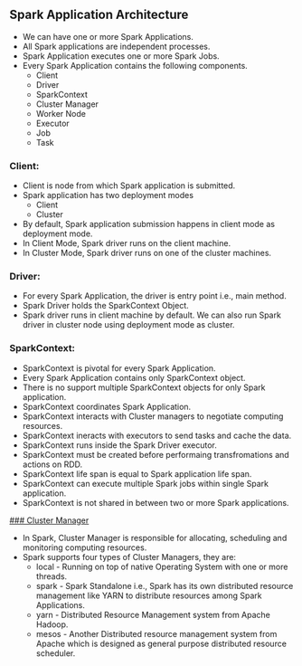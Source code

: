 ## Spark Application Architecture

* We can have one or more Spark Applications.
* All Spark applications are independent processes.
* Spark Application executes one or more Spark Jobs.
* Every Spark Application contains the following components.
  * Client
  * Driver
  * SparkContext
  * Cluster Manager
  * Worker Node
  * Executor
  * Job
  * Task

### Client:
* Client is node from which Spark application is submitted.
* Spark application has two deployment modes
  * Client
  * Cluster
* By default, Spark application submission happens in client mode as deployment mode.
* In Client Mode, Spark driver runs on the client machine.
* In Cluster Mode, Spark driver runs on one of the cluster machines.

### Driver:
* For every Spark Application, the driver is entry point i.e., main method.
* Spark Driver holds the SparkContext Object.
* Spark driver runs in client machine by default. We can also run Spark driver in cluster node using deployment mode as cluster.

### SparkContext:
* SparkContext is pivotal for every Spark Application.
* Every Spark Application contains only SparkContext object.
* There is no support multiple SparkContext objects for only Spark application.
* SparkContext coordinates Spark Application.
* SparkContext interacts with Cluster managers to negotiate computing resources.
* SparkContext ineracts with executors to send tasks and cache the data.
* SparkContext runs inside the Spark Driver executor.
* SparkContext must be created before performaing transfromations and actions on RDD.
* SparkContext life span is equal to Spark application life span.
* SparkContext can execute multiple Spark jobs within single Spark application.
* SparkContext is not shared in between two or more Spark applications.

[### Cluster Manager](https://github.com/malli3131/Spark_Tutorial/new/master/Spark/Core)
* In Spark, Cluster Manager is responsible for allocating, scheduling and monitoring computing resources.
* Spark supports four types of Cluster Managers, they are:
  * local - Running on top of native Operating System with one or more threads.
  * spark - Spark Standalone i.e., Spark has its own distributed resource management like YARN to distribute resources among Spark Applications.
  * yarn - Distributed Resource Management system from Apache Hadoop.
  * mesos - Another Distributed resource management system from Apache which is designed as general purpose distributed resource scheduler.
  
